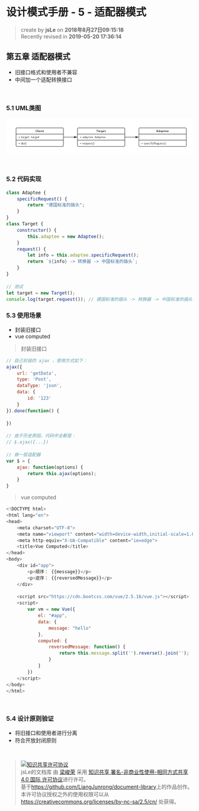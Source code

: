 设计模式手册 - 5 - 适配器模式
===

> create by **jsLe** on **2018年8月27日09:15:18**  
> Recently revised in **2019-05-20 17:36:14**

## 第五章 适配器模式
* 旧接口格式和使用者不兼容
* 中间加一个适配转换接口

<br>

### 5.1 UML类图
![图](../../public-repertory/img/js-design-pattern-chapter5-1.png)

<br> 

### 5.2 代码实现

```js
class Adaptee {
    specificRequest() {
        return "德国标准的插头";
    }
}
class Target {
    constructor() {
        this.adaptee = new Adaptee();
    }
    request() {
        let info = this.adaptee.specificRequest();
        return `${info} -> 转换器 -> 中国标准的插头`;
    }
}

// 测试
let target = new Target();
console.log(target.request()); // 德国标准的插头 -> 转换器 -> 中国标准的插头
```

### 5.3 使用场景
* 封装旧接口
* vue computed

> 封装旧接口

```js
// 自己封装的 ajax ，使用方式如下：
ajax({
    url: 'getData',
    type: 'Post',
    dataType: 'json',
    data: {
        id: '123'
    }
}).done(function() {

})

// 由于历史原因，代码中全都是：
// $.ajax({...})

// 做一层适配器
var $ = {
    ajax: function(options) {
        return this.ajax(options);
    }
}
```

> vue computed

```js
<!DOCTYPE html>
<html lang="en">
<head>
    <meta charset="UTF-8">
    <meta name="viewport" content="width=device-width,initial-scale=1.0,maximum-scale=1.0,user-scalable=no">
    <meta http-equiv="X-UA-Compatible" content="ie=edge">
    <title>Vue Computed</title>
</head>
<body>
    <div id="app">
        <p>顺序： {{message}}</p>
        <p>逆序： {{reversedMessage}}</p>
    </div>

    <script src="https://cdn.bootcss.com/vue/2.5.16/vue.js"></script>
    <script>
        var vm = new Vue({
            el: "#app",
            data: {
                message: "hello"
            },
            computed: {
                reversedMessage: function() {
                    return this.message.split('').reverse().join('');
                }
            }
        })
    </script>
</body>
</html>
```

<br>

### 5.4 设计原则验证
* 将旧接口和使用者进行分离
* 符合开放封闭原则

<br>

> <a rel="license" href="http://creativecommons.org/licenses/by-nc-sa/4.0/"><img alt="知识共享许可协议" style="border-width:0" src="https://i.creativecommons.org/l/by-nc-sa/4.0/88x31.png" /></a><br /><span xmlns:dct="http://purl.org/dc/terms/" property="dct:title">jsLe的文档库</span> 由 <a xmlns:cc="http://creativecommons.org/ns#" href="https://github.com/LiangJunrong/document-library" property="cc:attributionName" rel="cc:attributionURL">梁峻荣</a> 采用 <a rel="license" href="http://creativecommons.org/licenses/by-nc-sa/4.0/">知识共享 署名-非商业性使用-相同方式共享 4.0 国际 许可协议</a>进行许可。<br />基于<a xmlns:dct="http://purl.org/dc/terms/" href="https://github.com/LiangJunrong/document-library" rel="dct:source">https://github.com/LiangJunrong/document-library</a>上的作品创作。<br />本许可协议授权之外的使用权限可以从 <a xmlns:cc="http://creativecommons.org/ns#" href="https://creativecommons.org/licenses/by-nc-sa/2.5/cn/" rel="cc:morePermissions">https://creativecommons.org/licenses/by-nc-sa/2.5/cn/</a> 处获得。
